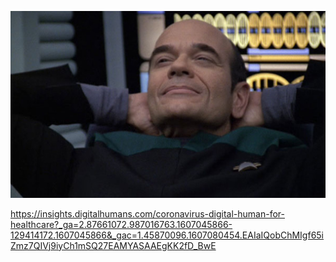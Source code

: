 
![](https://github.com/nondejus/bemoeigurus-at-work/blob/main/clienten/doctor%20robin/uneeq/wwdxukq3zswi-full.jpg)

https://insights.digitalhumans.com/coronavirus-digital-human-for-healthcare?_ga=2.87661072.987016763.1607045866-129414172.1607045866&_gac=1.45870096.1607080454.EAIaIQobChMIgf65iZmz7QIVj9iyCh1mSQ27EAMYASAAEgKK2fD_BwE

